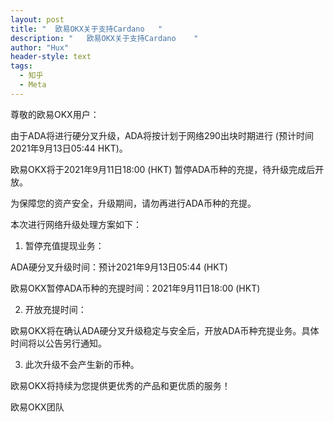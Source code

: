```yaml
---
layout: post
title: "  欧易OKX关于支持Cardano   "
description: "   欧易OKX关于支持Cardano    "
author: "Hux"
header-style: text
tags:
  - 知乎
  - Meta
---
```



尊敬的欧易OKX用户：

由于ADA将进行硬分叉升级，ADA将按计划于网络290出块时期进行 (预计时间2021年9月13日05:44 HKT)。

欧易OKX将于2021年9月11日18:00 (HKT) 暂停ADA币种的充提，待升级完成后开放。

为保障您的资产安全，升级期间，请勿再进行ADA币种的充提。

本次进行网络升级处理方案如下：

1. 暂停充值提现业务：

ADA硬分叉升级时间：预计2021年9月13日05:44 (HKT)

欧易OKX暂停ADA币种的充提时间：2021年9月11日18:00 (HKT)

2. 开放充提时间：

欧易OKX将在确认ADA硬分叉升级稳定与安全后，开放ADA币种充提业务。具体时间将以公告另行通知。

3. 此次升级不会产生新的币种。

欧易OKX将持续为您提供更优秀的产品和更优质的服务！

欧易OKX团队
